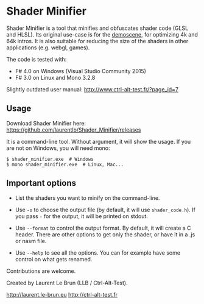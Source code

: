 # Shader Minifier


Shader Minifier is a tool that minifies and obfuscates shader code
(GLSL and HLSL). Its original use-case is for the
[demoscene](https://en.wikipedia.org/wiki/Demoscene), for optimizing
4k and 64k intros. It is also suitable for reducing the size of the
shaders in other applications (e.g. webgl, games).

The code is tested with:

* F# 4.0 on Windows (Visual Studio Community 2015)
* F# 3.0 on Linux and Mono 3.2.8

Slightly outdated user manual:
  http://www.ctrl-alt-test.fr/?page_id=7

## Usage

Download Shader Minifier here:
  https://github.com/laurentlb/Shader_Minifier/releases

It is a command-line tool. Without argument, it will show the usage. If you are
not on Windows, you will need mono:

```
$ shader_minifier.exe  # Windows
$ mono shader_minifier.exe  # Linux, Mac...
```

## Important options

* List the shaders you want to minify on the command-line.

* Use `-o` to choose the output file (by default, it will use `shader_code.h`).
  If you pass `-` for the output, it will be printed on stdout.

* Use `--format` to control the output format. By default, it will create a C
  header. There are other options to get only the shader, or have it in a .js or
  nasm file.

* Use `--help` to see all the options. You can for example have some control on
  what gets renamed.



Contributions are welcome.


Created by Laurent Le Brun (LLB / Ctrl-Alt-Test).

  http://laurent.le-brun.eu
  http://ctrl-alt-test.fr
